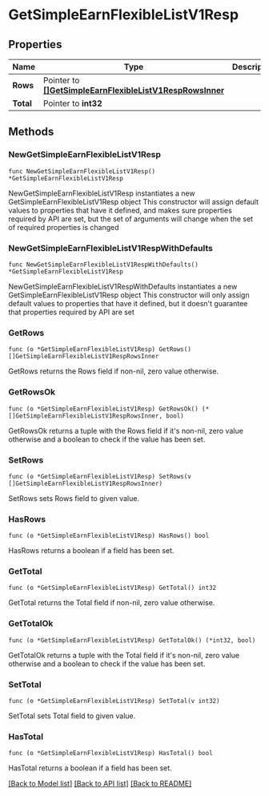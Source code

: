 # GetSimpleEarnFlexibleListV1Resp

## Properties

Name | Type | Description | Notes
------------ | ------------- | ------------- | -------------
**Rows** | Pointer to [**[]GetSimpleEarnFlexibleListV1RespRowsInner**](GetSimpleEarnFlexibleListV1RespRowsInner.md) |  | [optional] 
**Total** | Pointer to **int32** |  | [optional] 

## Methods

### NewGetSimpleEarnFlexibleListV1Resp

`func NewGetSimpleEarnFlexibleListV1Resp() *GetSimpleEarnFlexibleListV1Resp`

NewGetSimpleEarnFlexibleListV1Resp instantiates a new GetSimpleEarnFlexibleListV1Resp object
This constructor will assign default values to properties that have it defined,
and makes sure properties required by API are set, but the set of arguments
will change when the set of required properties is changed

### NewGetSimpleEarnFlexibleListV1RespWithDefaults

`func NewGetSimpleEarnFlexibleListV1RespWithDefaults() *GetSimpleEarnFlexibleListV1Resp`

NewGetSimpleEarnFlexibleListV1RespWithDefaults instantiates a new GetSimpleEarnFlexibleListV1Resp object
This constructor will only assign default values to properties that have it defined,
but it doesn't guarantee that properties required by API are set

### GetRows

`func (o *GetSimpleEarnFlexibleListV1Resp) GetRows() []GetSimpleEarnFlexibleListV1RespRowsInner`

GetRows returns the Rows field if non-nil, zero value otherwise.

### GetRowsOk

`func (o *GetSimpleEarnFlexibleListV1Resp) GetRowsOk() (*[]GetSimpleEarnFlexibleListV1RespRowsInner, bool)`

GetRowsOk returns a tuple with the Rows field if it's non-nil, zero value otherwise
and a boolean to check if the value has been set.

### SetRows

`func (o *GetSimpleEarnFlexibleListV1Resp) SetRows(v []GetSimpleEarnFlexibleListV1RespRowsInner)`

SetRows sets Rows field to given value.

### HasRows

`func (o *GetSimpleEarnFlexibleListV1Resp) HasRows() bool`

HasRows returns a boolean if a field has been set.

### GetTotal

`func (o *GetSimpleEarnFlexibleListV1Resp) GetTotal() int32`

GetTotal returns the Total field if non-nil, zero value otherwise.

### GetTotalOk

`func (o *GetSimpleEarnFlexibleListV1Resp) GetTotalOk() (*int32, bool)`

GetTotalOk returns a tuple with the Total field if it's non-nil, zero value otherwise
and a boolean to check if the value has been set.

### SetTotal

`func (o *GetSimpleEarnFlexibleListV1Resp) SetTotal(v int32)`

SetTotal sets Total field to given value.

### HasTotal

`func (o *GetSimpleEarnFlexibleListV1Resp) HasTotal() bool`

HasTotal returns a boolean if a field has been set.


[[Back to Model list]](../README.md#documentation-for-models) [[Back to API list]](../README.md#documentation-for-api-endpoints) [[Back to README]](../README.md)


